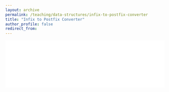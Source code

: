 ```yaml
---
layout: archive
permalink: /teaching/data-structures/infix-to-postfix-converter
title: "Infix to Postfix Converter"
author_profile: false
redirect_from: 
---
```


<iframe id="dynamic-iframe" src="../../../files/data_structures/slides/Bolum_04_Infix_to_Postfix.html" width="100%" style="border: none;"></iframe>

<script>
  const iframe = document.getElementById('dynamic-iframe');
  iframe.onload = () => {
    iframe.style.height = iframe.contentWindow.document.body.scrollHeight + 'px';
  };
</script>
